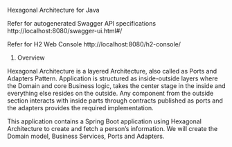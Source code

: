 Hexagonal Architecture for Java

Refer for autogenerated Swagger API specifications 
http://localhost:8080/swagger-ui.html#/

Refer for H2 Web Console
http://localhost:8080/h2-console/

1. Overview

Hexagonal Architecture is a layered Architecture, also called as Ports and Adapters Pattern. Application is structured as inside-outside layers where the Domain and core Business logic, takes the center stage in the inside and everything else resides on the outside. Any component from the outside section interacts with inside parts through contracts published as ports and the adapters provides the required implementation.

This application contains a Spring Boot application using Hexagonal Architecture to create and fetch a person’s information. We will create the Domain model, Business Services, Ports and Adapters.